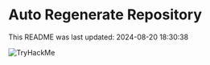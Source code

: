 # Auto Regenerate Repository

This README was last updated: 2024-08-20 18:30:38

 ![TryHackMe](https://tryhackme.com/badge/533634)